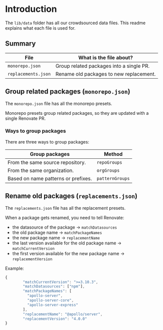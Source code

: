 # Introduction

The `lib/data` folder has all our crowdsourced data files.
This readme explains what each file is used for.

## Summary

| File                | What is the file about?                  |
| ------------------- | ---------------------------------------- |
| `monorepo.json`     | Group related packages into a single PR. |
| `replacements.json` | Rename old packages to new replacement.  |

## Group related packages (`monorepo.json`)

The `monorepo.json` file has all the monorepo presets.

Monorepo presets group related packages, so they are updated with a single Renovate PR.

### Ways to group packages

There are three ways to group packages:

| Group packages                      | Method          |
| ----------------------------------- | --------------- |
| From the same source repository.    | `repoGroups`    |
| From the same organization.         | `orgGroups`     |
| Based on name patterns or prefixes. | `patternGroups` |

## Rename old packages (`replacements.json`)

The `replacements.json` file has all the replacement presets.

When a package gets renamed, you need to tell Renovate:

- the datasource of the package -> `matchDatasources`
- the old package name -> `matchPackageNames`
- the new package name -> `replacementName`
- the last version available for the old package name -> `matchCurrentVersion`
- the first version available for the new package name -> `replacementVersion`

Example:

```javascript
{
        "matchCurrentVersion": ">=3.10.3",
        "matchDatasources": ["npm"],
        "matchPackageNames": [
          "apollo-server",
          "apollo-server-core",
          "apollo-server-express"
        ],
        "replacementName": "@apollo/server",
        "replacementVersion": "4.0.0"
}
```

